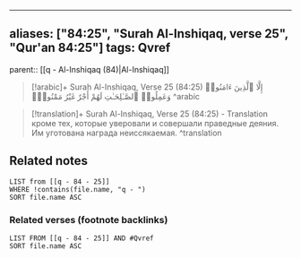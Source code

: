 
---
aliases: ["84:25", "Surah Al-Inshiqaq, verse 25", "Qur'an 84:25"]
tags: Qvref
---

parent:: [[q - Al-Inshiqaq (84)|Al-Inshiqaq]]

> [!arabic]+ Surah Al-Inshiqaq, Verse 25 (84:25)
> <span class="quran-arabic">إِلَّا ٱلَّذِينَ ءَامَنُوا۟ وَعَمِلُوا۟ ٱلصَّـٰلِحَـٰتِ لَهُمْ أَجْرٌ غَيْرُ مَمْنُونٍۭ</span>
^arabic

> [!translation]+ Surah Al-Inshiqaq, Verse 25 (84:25) - Translation
> кроме тех, которые уверовали и совершали праведные деяния. Им уготована награда неиссякаемая.
^translation



## Related notes
```dataview
LIST from [[q - 84 - 25]]
WHERE !contains(file.name, "q - ")
SORT file.name ASC
```

### Related verses (footnote backlinks)
```dataview
LIST FROM [[q - 84 - 25]] AND #Qvref
SORT file.name ASC
```

